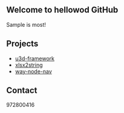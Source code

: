 ## Welcome to hellowod GitHub

Sample is most!

## Projects

* [u3d-framework](https://github.com/hellowod/u3d-framework)
* [xlsx2string](https://github.com/hellowod/xlsx2string)
* [way-node-nav](https://github.com/hellowod/way-node-nav)

## Contact

972800416
